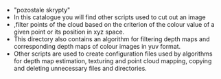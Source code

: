 <ul>
  <li>"pozostale skrypty"</li>
  <li>In this catalogue you will find other scripts used to cut out an image</li>
  <li>,filter points of the cloud based on the criterion of the colour value of a given point or its position in xyz space.</li>
  <li>This directory also contains an algorithm for filtering depth maps and corresponding depth maps of colour images in yuv format.</li>
  <li>Other scripts are used to create configuration files used by algorithms for depth map estimation, texturing and point cloud mapping, copying and deleting unnecessary files     and directories.</li>
</ul>

